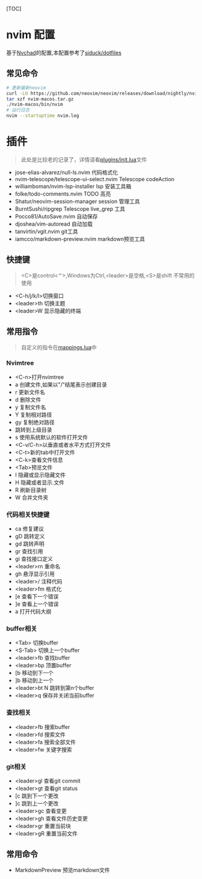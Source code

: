 [TOC]

# nvim 配置

基于[Nvchad](https://nvchad.github.io/)的配置,本配置参考了[siduck/dotfiles](https://github.com/siduck/dotfiles)

## 常见命令

```bash
# 更新最新neovim
curl -LO https://github.com/neovim/neovim/releases/download/nightly/nvim-macos.tar.gz
tar xzf nvim-macos.tar.gz
./nvim-macos/bin/nvim
# 运行日志
nvim --startuptime nvim.log
```

# 插件

> 此处是比较老的记录了，详情请看[plugins/init.lua](./plugins/init.lua)文件

- jose-elias-alvarez/null-ls.nvim 代码格式化
- nvim-telescope/telescope-ui-select.nvim Telescope codeAction
- williamboman/nvim-lsp-installer lsp 安装工具箱
- folke/todo-comments.nvim TODO 高亮
- Shatur/neovim-session-manager session 管理工具
- BurntSushi/ripgrep Telescope live_grep 工具
- Pocco81/AutoSave.nvim 自动保存
- djoshea/vim-autoread 自动加载
- tanvirtin/vgit.nvim git工具
- iamcco/markdown-preview.nvim markdown预览工具

## 快捷键

> \<C>是control<⌃>,Windows为Ctrl,\<leader>是空格,\<S>是shift 不常用的使用<leader>

- \<C-h/j/k/l>切换窗口
- \<leader>th 切换主题
- \<leader>W 显示隐藏的终端

## 常用指令

> 自定义的指令在[mappings.lua](./mappings.lua)中

### Nvimtree

- \<C-n>打开nvimtree
- a 创建文件,如果以"/"结尾表示创建目录
- r 更新文件名
- d 删除文件
- y 复制文件名
- Y 复制相对路径
- gy 复制绝对路径
- 跳转到上级目录
- s 使用系统默认的软件打开文件
- \<C-v/C-h>以垂直或者水平方式打开文件
- \<C-t>新的tab中打开文件
- \<C-k>查看文件信息
- \<Tab>预览文件
- I 隐藏或显示隐藏文件
- H 隐藏或者显示.文件
- R 刷新目录树
- W 合并文件夹

### 代码相关快捷键

- ca 修复建议
- gD 跳转定义
- gd 跳转声明
- gr 查找引用
- gi 查找接口定义
- \<leader>rn 重命名
- gh 悬浮显示引用
- \<leader>/ 注释代码
- \<leader>fm 格式化
- [e 查看下一个错误
- ]e 查看上一个错误
- <leader>a 打开代码大纲

### buffer相关

- \<Tab> 切换buffer
- \<S-Tab> 切换上一个buffer
- \<leader>fb 查找buffer
- \<leader>bp 顶置buffer
- [b 移动到下一个
- ]b 移动到上一个
- \<leader>bt N 跳转到第n个buffer
- \<leader>q 保存并关闭当前buffer

### 查找相关

- \<leader>fb 搜索buffer
- \<leader>fd 搜索文件
- \<leader>fa 搜索全部文件
- \<leader>fw 关键字搜索

### git相关

- \<leader>gl 查看git commit
- \<leader>gt 查看git status
- [c 跳到下一个更改
- ]c 跳到上一个更改
- \<leader>gc 查看变更
- \<leader>gh 查看文件历史变更
- \<leader>gr 重置当前块
- \<leader>gR 重置当前文件


## 常用命令

- MarkdownPreview 预览markdown文件
